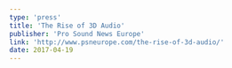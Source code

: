 ```yaml
---
type: 'press'
title: 'The Rise of 3D Audio'
publisher: 'Pro Sound News Europe'
link: 'http://www.psneurope.com/the-rise-of-3d-audio/'
date: 2017-04-19
---
```

